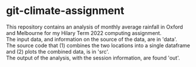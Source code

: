 # git-climate-assignment
This repository contains an analysis of monthly average rainfall in Oxford and Melbourne for my Hilary Term 2022 computing assignment.   
The input data, and information on the source of the data, are in 'data'.  
The source code that (1) combines the two locations into a single dataframe and (2) plots the combined data, is in 'src'.  
The output of the analysis, with the session information, are found 'out'.  
